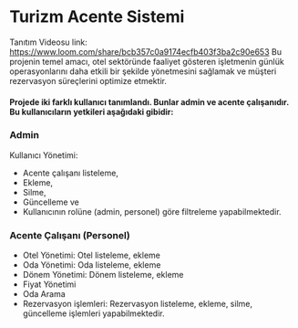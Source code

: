 # Turizm Acente Sistemi 
Tanıtım Videosu link: https://www.loom.com/share/bcb357c0a9174ecfb403f3ba2c90e653
Bu projenin temel amacı, otel sektöründe faaliyet gösteren işletmenin günlük operasyonlarını daha etkili bir şekilde yönetmesini sağlamak ve müşteri rezervasyon süreçlerini optimize etmektir.

#### Projede iki farklı kullanıcı tanımlandı. Bunlar admin ve acente çalışanıdır. Bu kullanıcıların yetkileri aşağıdaki gibidir:

### Admin
Kullanıcı Yönetimi: 
- Acente çalışanı listeleme,
- Ekleme,
- Silme,
- Güncelleme ve
- Kullanıcının rolüne (admin, personel) göre filtreleme yapabilmektedir.


### Acente Çalışanı (Personel)

- Otel Yönetimi: Otel listeleme, ekleme
- Oda Yönetimi: Oda listeleme, ekleme
- Dönem Yönetimi: Dönem listeleme, ekleme
- Fiyat Yönetimi
- Oda Arama
- Rezervasyon işlemleri: Rezervasyon listeleme, ekleme, silme, güncelleme işlemleri yapabilmektedir.